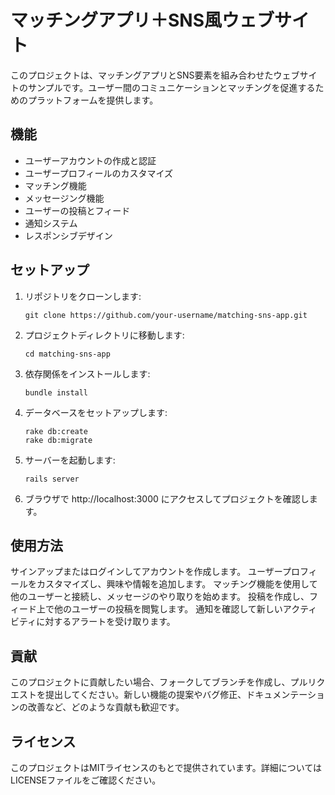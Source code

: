 # マッチングアプリ＋SNS風ウェブサイト

このプロジェクトは、マッチングアプリとSNS要素を組み合わせたウェブサイトのサンプルです。ユーザー間のコミュニケーションとマッチングを促進するためのプラットフォームを提供します。

## 機能

- ユーザーアカウントの作成と認証
- ユーザープロフィールのカスタマイズ
- マッチング機能
- メッセージング機能
- ユーザーの投稿とフィード
- 通知システム
- レスポンシブデザイン

## セットアップ

1. リポジトリをクローンします:

   ```shell
   git clone https://github.com/your-username/matching-sns-app.git
   ```
2. プロジェクトディレクトリに移動します:

   ```shell
   cd matching-sns-app
   ```
3. 依存関係をインストールします:

   ```shell
   bundle install
   ```
4. データベースをセットアップします:

   ```shell
   rake db:create
   rake db:migrate
   ```
5. サーバーを起動します:

   ```shell
   rails server
   ```
6. ブラウザで http://localhost:3000 にアクセスしてプロジェクトを確認します。

## 使用方法
サインアップまたはログインしてアカウントを作成します。
ユーザープロフィールをカスタマイズし、興味や情報を追加します。
マッチング機能を使用して他のユーザーと接続し、メッセージのやり取りを始めます。
投稿を作成し、フィード上で他のユーザーの投稿を閲覧します。
通知を確認して新しいアクティビティに対するアラートを受け取ります。

## 貢献
このプロジェクトに貢献したい場合、フォークしてブランチを作成し、プルリクエストを提出してください。新しい機能の提案やバグ修正、ドキュメンテーションの改善など、どのような貢献も歓迎です。

## ライセンス
このプロジェクトはMITライセンスのもとで提供されています。詳細についてはLICENSEファイルをご確認ください。
